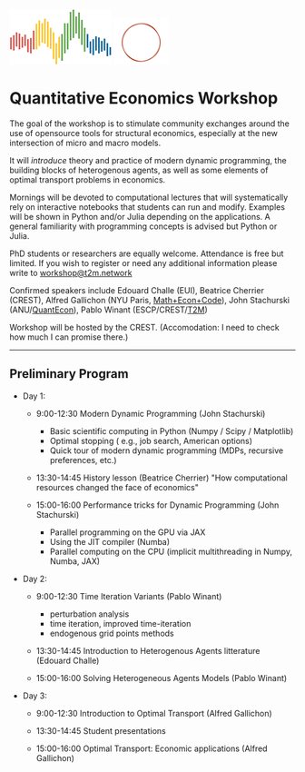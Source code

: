 
![](qe-logo-large.png)  ![](logotransparent.webp)

# Quantitative Economics Workshop



The goal of the workshop is to stimulate community exchanges around the use of opensource tools for structural economics, especially at the new intersection of micro and macro models.

It will *introduce* theory and practice of modern dynamic programming, the building blocks of heterogenous agents, as well as some elements of optimal transport problems in economics.

Mornings will be devoted to computational lectures that will systematically rely on interactive notebooks that students can run and modify. Examples will be shown in Python and/or Julia depending on the applications. A general familiarity with programming concepts is advised but Python or Julia. 

PhD students or researchers are equally welcome. Attendance is free but limited. If you wish to register or need any additional information please write to workshop@t2m.network

Confirmed speakers include Edouard Challe (EUI), Beatrice Cherrier (CREST), Alfred Gallichon (NYU Paris, [Math+Econ+Code](https://www.math-econ-code.org/)), John Stachurski (ANU/[QuantEcon](https://quantecon.org/)), Pablo Winant (ESCP/CREST/[T2M](https://www.t2m.network/))

Workshop will be hosted by the CREST.  (Accomodation: I need to check how much I can promise there.)

---

## Preliminary Program


- Day 1: 

    - 9:00-12:30  Modern Dynamic Programming (John Stachurski)
        - Basic scientific computing in Python (Numpy / Scipy / Matplotlib)
        - Optimal stopping (    e.g., job search, American options)
        - Quick tour of modern dynamic programming (MDPs, recursive preferences, etc.)

    - 13:30-14:45 History lesson (Beatrice Cherrier)
        "How computational resources changed the face of economics"
    
    - 15:00-16:00  Performance tricks for Dynamic Programming (John Stachurski)
        - Parallel programming on the GPU via JAX
        - Using the JIT compiler (Numba)
        - Parallel computing on the CPU (implicit multithreading in Numpy, Numba, JAX)
    
- Day 2:

    - 9:00-12:30  Time Iteration Variants (Pablo Winant)
        - perturbation analysis
        - time iteration, improved time-iteration
        - endogenous grid points methods

    - 13:30-14:45 Introduction to Heterogenous Agents litterature (Edouard Challe)

    - 15:00-16:00 Solving Heterogeneous Agents Models (Pablo Winant)

- Day 3:    

    - 9:00-12:30 Introduction to Optimal Transport (Alfred Gallichon)

    - 13:30-14:45 Student presentations  

    - 15:00-16:00 Optimal Transport: Economic applications (Alfred Gallichon)

